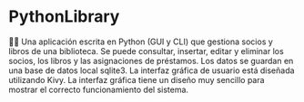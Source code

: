 # PythonLibrary
📕📗 Una aplicación escrita en Python (GUI y CLI) que gestiona socios y libros de una biblioteca. Se puede consultar, insertar, editar y eliminar los socios, los libros y las asignaciones de préstamos. Los datos se guardan en una base de datos local sqlite3. La interfaz gráfica de usuario está diseñada utilizando Kivy. La interfaz gráfica tiene un diseño muy sencillo para mostrar el correcto funcionamiento del sistema.
